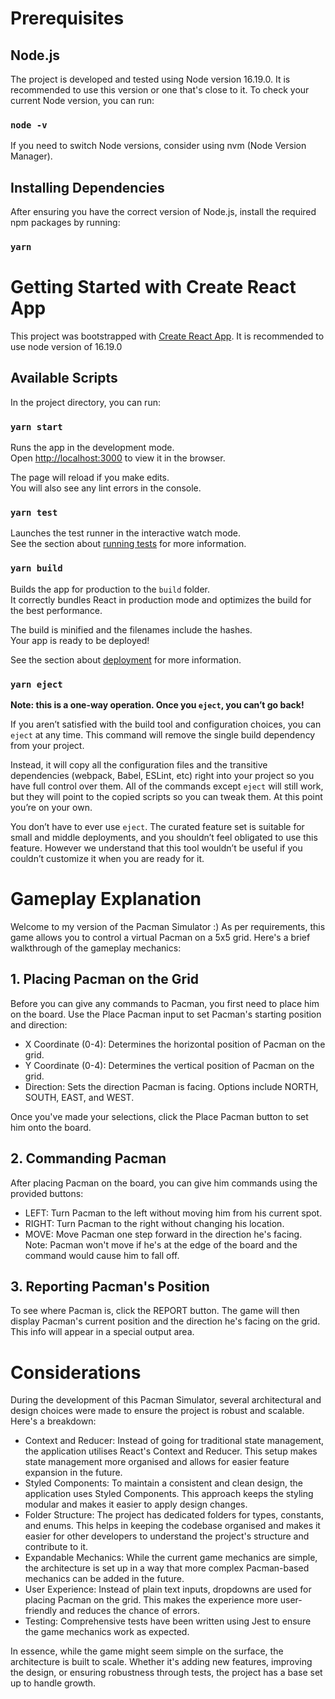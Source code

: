 # Prerequisites

## Node.js

The project is developed and tested using Node version 16.19.0. It is recommended to use this version or one that's close to it. To check your current Node version, you can run:

### `node -v`

If you need to switch Node versions, consider using nvm (Node Version Manager).

## Installing Dependencies

After ensuring you have the correct version of Node.js, install the required npm packages by running:

### `yarn`

# Getting Started with Create React App

This project was bootstrapped with [Create React App](https://github.com/facebook/create-react-app).
It is recommended to use node version of 16.19.0

## Available Scripts

In the project directory, you can run:

### `yarn start`

Runs the app in the development mode.\
Open [http://localhost:3000](http://localhost:3000) to view it in the browser.

The page will reload if you make edits.\
You will also see any lint errors in the console.

### `yarn test`

Launches the test runner in the interactive watch mode.\
See the section about [running tests](https://facebook.github.io/create-react-app/docs/running-tests) for more information.

### `yarn build`

Builds the app for production to the `build` folder.\
It correctly bundles React in production mode and optimizes the build for the best performance.

The build is minified and the filenames include the hashes.\
Your app is ready to be deployed!

See the section about [deployment](https://facebook.github.io/create-react-app/docs/deployment) for more information.

### `yarn eject`

**Note: this is a one-way operation. Once you `eject`, you can’t go back!**

If you aren’t satisfied with the build tool and configuration choices, you can `eject` at any time. This command will remove the single build dependency from your project.

Instead, it will copy all the configuration files and the transitive dependencies (webpack, Babel, ESLint, etc) right into your project so you have full control over them. All of the commands except `eject` will still work, but they will point to the copied scripts so you can tweak them. At this point you’re on your own.

You don’t have to ever use `eject`. The curated feature set is suitable for small and middle deployments, and you shouldn’t feel obligated to use this feature. However we understand that this tool wouldn’t be useful if you couldn’t customize it when you are ready for it.

# Gameplay Explanation

Welcome to my version of the Pacman Simulator :) As per requirements, this game allows you to control a virtual Pacman on a 5x5 grid. Here's a brief walkthrough of the gameplay mechanics:

## 1. Placing Pacman on the Grid

Before you can give any commands to Pacman, you first need to place him on the board. Use the Place Pacman input to set Pacman's starting position and direction:

- X Coordinate (0-4): Determines the horizontal position of Pacman on the grid.
- Y Coordinate (0-4): Determines the vertical position of Pacman on the grid.
- Direction: Sets the direction Pacman is facing. Options include NORTH, SOUTH, EAST, and WEST.

Once you've made your selections, click the Place Pacman button to set him onto the board.

## 2. Commanding Pacman
After placing Pacman on the board, you can give him commands using the provided buttons:

- LEFT: Turn Pacman to the left without moving him from his current spot.
- RIGHT: Turn Pacman to the right without changing his location.
- MOVE: Move Pacman one step forward in the direction he's facing. Note: Pacman won't move if he's at the edge of the board and the command would cause him to fall off.

## 3. Reporting Pacman's Position
To see where Pacman is, click the REPORT button. The game will then display Pacman's current position and the direction he's facing on the grid. This info will appear in a special output area.

# Considerations

During the development of this Pacman Simulator, several architectural and design choices were made to ensure the project is robust and scalable. Here's a breakdown:

- Context and Reducer: Instead of going for traditional state management, the application utilises React's Context and Reducer. This setup makes state management more organised and allows for easier feature expansion in the future.
- Styled Components: To maintain a consistent and clean design, the application uses Styled Components. This approach keeps the styling modular and makes it easier to apply design changes.
- Folder Structure: The project has dedicated folders for types, constants, and enums. This helps in keeping the codebase organised and makes it easier for other developers to understand the project's structure and contribute to it.
- Expandable Mechanics: While the current game mechanics are simple, the architecture is set up in a way that more complex Pacman-based mechanics can be added in the future.
- User Experience: Instead of plain text inputs, dropdowns are used for placing Pacman on the grid. This makes the experience more user-friendly and reduces the chance of errors.
- Testing: Comprehensive tests have been written using Jest to ensure the game mechanics work as expected.

In essence, while the game might seem simple on the surface, the architecture is built to scale. Whether it's adding new features, improving the design, or ensuring robustness through tests, the project has a base set up to handle growth.
